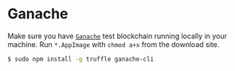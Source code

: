 # Ganache

Make sure you have [`Ganache`](https://www.trufflesuite.com/ganache) test blockchain running locally in your machine.
Run `*.AppImage` with `chmod a+x` from the download site.

```bash
$ sudo npm install -g truffle ganache-cli
```
